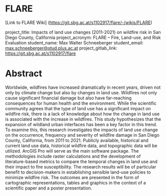 # FLARE
[Link to FLARE Wiki] (https://git.sbg.ac.at/s1102917/flare/-/wikis/FLARE)

project_title: Impacts of land use changes (2011-2021) on wildfire risk in San Diego County, California
project_acronym: FLARE – Fire, Land-use, and Risk Evaluation
student_name: Max Walter Schneeberger
student_email: max.schneeberger@stud.plus.ac.at
project_gitlab_link: https://git.sbg.ac.at/s1102917/flare

# Abstract
Worldwide, wildfires have increased dramatically in recent years, driven not only by climate change but also by changes in land use. Wildfires not only cause significant financial damage but also have far-reaching consequences for human health and the environment.  While the scientific community agrees that the type of land use has a significant impact on wildfire risk, there is a lack of knowledge about how the change in land use is associated with the increase in wildfires. This study hypothesizes that the expansion of wildland urban interfaces has been a key factor in this trend. To examine this, this research investigates the impacts of land use change on the occurrence, frequency and severity of wildfire damage in San Diego County, California, from 2011 to 2021. Publicly available, historical and current land use data, historical wildfire data, and topographic data will be utilized. ArcGIS Pro will serve as the main software package. The methodologies include raster calculations and the development of literature-based metrics to compare the temporal changes in land use and their impact to fire susceptibility. The research results will be of particular benefit to decision-makers in establishing sensible land-use policies to minimize wildfire risk. The outcomes are presented in the form of cartographic representations, tables and graphics in the context of a scientific paper and a poster presentation.